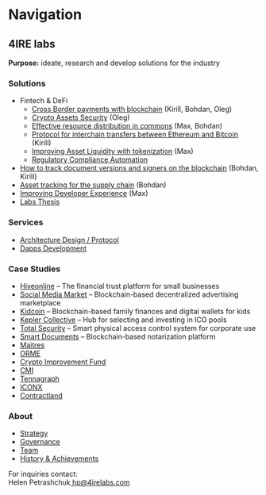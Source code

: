# Navigation

## **4IRE labs**

**Purpose:** ideate, research and develop solutions for the industry

### **Solutions**

* Fintech & DeFi
  * [Cross Border payments with blockchain](solutions/enabling-fast-transparent-and-compliant-cross-border-payments-with-the-blockchain.md) \(Kirill, Bohdan, Oleg\)
  * [Crypto Assets Security](solutions/asset-security.md) \(Oleg\)
  * [Effective resource distribution in commons](solutions/effective-resource-distribution-in-commons.md) \(Max, Bohdan\)
  * [Protocol for interchain transfers between Ethereum and Bitcoin](solutions/ethereum-bitcoin-bridge-wip.md) \(Kirill\)
  * [Improving Asset Liquidity with tokenization](solutions/sto-platform.md) \(Max\)
  * [Regulatory Compliance Automation](solutions/complaince-scoring.md)
* [How to track document versions and signers on the blockchain](solutions/how-to-track-document-versions-and-signers-on-the-blockchain.md) \(Bohdan, Kirill\)
* [Asset tracking for the supply chain](solutions/asset-tracking.md) \(Bohdan\)
* [Improving Developer Experience](solutions/developer-community-devxp.md) \(Max\)
* [Labs Thesis](https://wiki.4irelabs.com/docs/~/edit/drafts/-LZ9cNZoIpjecdEx3N3k/solutions/defi-materials)

### **Services**

* [Architecture Design / Protocol](services/architecture-design-protocol.md)
* [Dapps Development](services/dapps-wallets-development.md)

### Case Studies

* [Hiveonline](case-studies/hiveonline.md) – The financial trust platform for small businesses
* [Social Media Market](case-studies/social.-media-market.md) – Blockchain-based decentralized advertising marketplace
* [Kidcoin](case-studies/kidcoin.md) – Blockchain-based family finances and digital wallets for kids
* [Kepler Collective](case-studies/kepler-collective.md) – Hub for selecting and investing in ICO pools
* [Total Security](case-studies/total-security.md) – Smart physical access control system for corporate use
* [Smart Documents](case-studies/smart-documents.md) – Blockchain-based notarization platform
* [Maitres](case-studies/maitres.md)
* [ORME](case-studies/orme.md)
* [Crypto Improvement Fund](case-studies/crypto-improvement-fund.md)
* [CMI](case-studies/cmi.md)
* [Tennagraph](case-studies/tennagraph.md)
* [ICONX](case-studies/iconx-wip.md)
* [Contractland](case-studies/contractland-wip.md)

### About

* [Strategy](about/strategy/)
* [Governance](about/governance.md)
* [Team](about/team/)
* [History & Achievements](about/credentials-wip.md)

For inquiries contact:  
Helen Petrashchuk[  hp@4irelabs.com](mailto:hp@4irelabs.com)

